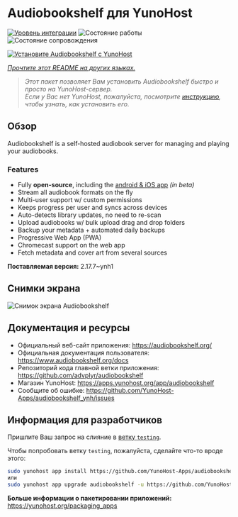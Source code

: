 <!--
Важно: этот README был автоматически сгенерирован <https://github.com/YunoHost/apps/tree/master/tools/readme_generator>
Он НЕ ДОЛЖЕН редактироваться вручную.
-->

# Audiobookshelf для YunoHost

[![Уровень интеграции](https://apps.yunohost.org/badge/integration/audiobookshelf)](https://ci-apps.yunohost.org/ci/apps/audiobookshelf/)
![Состояние работы](https://apps.yunohost.org/badge/state/audiobookshelf)
![Состояние сопровождения](https://apps.yunohost.org/badge/maintained/audiobookshelf)

[![Установите Audiobookshelf с YunoHost](https://install-app.yunohost.org/install-with-yunohost.svg)](https://install-app.yunohost.org/?app=audiobookshelf)

*[Прочтите этот README на других языках.](./ALL_README.md)*

> *Этот пакет позволяет Вам установить Audiobookshelf быстро и просто на YunoHost-сервер.*  
> *Если у Вас нет YunoHost, пожалуйста, посмотрите [инструкцию](https://yunohost.org/install), чтобы узнать, как установить его.*

## Обзор

Audiobookshelf is a self-hosted audiobook server for managing and playing your audiobooks.

### Features

* Fully **open-source**, including the [android & iOS app](https://github.com/advplyr/audiobookshelf-app) *(in beta)*
* Stream all audiobook formats on the fly
* Multi-user support w/ custom permissions
* Keeps progress per user and syncs across devices
* Auto-detects library updates, no need to re-scan
* Upload audiobooks w/ bulk upload drag and drop folders
* Backup your metadata + automated daily backups
* Progressive Web App (PWA)
* Chromecast support on the web app
* Fetch metadata and cover art from several sources

**Поставляемая версия:** 2.17.7~ynh1

## Снимки экрана

![Снимок экрана Audiobookshelf](./doc/screenshots/audiobookshelf.jpg)

## Документация и ресурсы

- Официальный веб-сайт приложения: <https://audiobookshelf.org/>
- Официальная документация пользователя: <https://www.audiobookshelf.org/docs>
- Репозиторий кода главной ветки приложения: <https://github.com/advplyr/audiobookshelf>
- Магазин YunoHost: <https://apps.yunohost.org/app/audiobookshelf>
- Сообщите об ошибке: <https://github.com/YunoHost-Apps/audiobookshelf_ynh/issues>

## Информация для разработчиков

Пришлите Ваш запрос на слияние в [ветку `testing`](https://github.com/YunoHost-Apps/audiobookshelf_ynh/tree/testing).

Чтобы попробовать ветку `testing`, пожалуйста, сделайте что-то вроде этого:

```bash
sudo yunohost app install https://github.com/YunoHost-Apps/audiobookshelf_ynh/tree/testing --debug
или
sudo yunohost app upgrade audiobookshelf -u https://github.com/YunoHost-Apps/audiobookshelf_ynh/tree/testing --debug
```

**Больше информации о пакетировании приложений:** <https://yunohost.org/packaging_apps>
